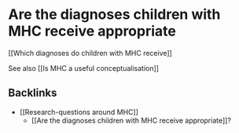 # Are the diagnoses children with MHC receive appropriate
[[Which diagnoses do children with MHC receive]]

See also [[Is MHC a useful conceptualisation]]

## Backlinks
* [[Research-questions around MHC]]
	* [[Are the diagnoses children with MHC receive appropriate]]?

<!-- #service -->

<!-- {BearID:72D99AED-35E8-4C9B-B50D-661A4E2B68A6-15756-0000130B9CA8A85A} -->
